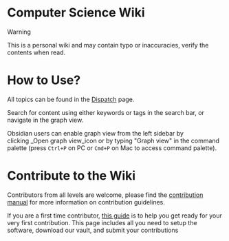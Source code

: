 # Computer Science Wiki

>[!warning]
>This is a personal wiki and may contain typo or inaccuracies, verify the contents when read.

# How to Use?

All topics can be found in the [Dispatch](./Dispatch.md) page.

Search for content using either keywords or tags in the search bar, or navigate in the graph view.

Obsidian users can enable graph view from the left sidebar by clicking _Open graph view_icon or by typing "Graph view" in the command palette (press `Ctrl+P` on PC or `Cmd+P` on Mac to access command palette).

# Contribute to the Wiki

Contributors from all levels are welcome, please find the [contribution manual](./Contribution%20Manual.md) for more information on contribution guidelines.

If you are a first time contributor, [ this guide](First%20Time%20Contributor.md) is to help you get ready for your very first contribution. This page includes all you need to setup the software, download our vault, and submit your contributions


